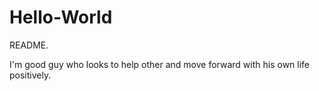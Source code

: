 # Hello-World
README.


I'm good guy who looks to help other and move forward with his own life positively.
